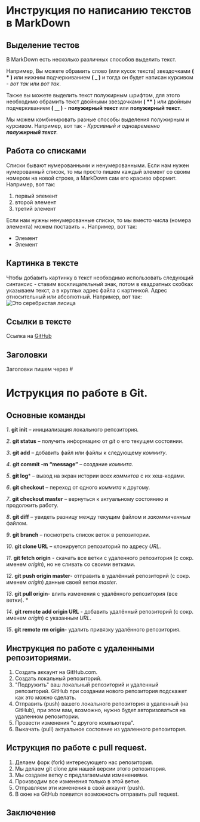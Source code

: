 # **Инструкция по написанию текстов в MarkDown** #

## Выделение тестов

В MarkDown есть несколько различных способов выделить текст.

Например, Вы можете обрамить слово (или кусок текста) звездочками **( * )** или нижним подчеркиванием **( _ )** и тогда он будет написан курсивом - *вот так* или _вот так_.

Также вы можете выделить текст полужирным шрифтом, для этого необходимо обрамить текст двойными звездочками **( ** )** или двойным подчеркиванием **( __ )** - **полужирный текст** или __полужирный текст__.

Мы можем комбинировать разные способы выделения полужирным и курсивом. Например, вот так - _Курсивный и одновременно **полужирный текст**_.

## Работа со списками 

Списки бывают нумерованными и ненумерованными. Если нам нужен нумерованный список, то мы просто пишем каждый элемент со своим номером на новой строке, а MarkDown сам его красиво оформит. Например, вот так:

1. первый элемент 
2. второй элемент 
3. третий элемент 

Если нам нужны ненумерованные списки, то мы вместо числа (номера элемента) можем поставить +. Например, вот так:
+ Элемент
+ Элемент

## Картинка в тексте 

Чтобы добавить картинку в текст необходимо использовать следующий синтаксис - ставим восклицательный знак, потом в квадратных скобках указываем текст, а в круглых адрес файла с картинкой. Адрес относительный или абсолютный. Например, вот так: ![Это серебристая лисица](The_silver_fox.jpg)

## Ссылки в тексте 

Ссылка на [GitHub](https://github.com/XandraRAa/xra)

## Заголовки

Заголовки пишем через #

# Иструкция по работе в Git.

## Основные команды

*1*. **git init** – инициализация локального репозитория.

*2*. **git status** – получить информацию от *git* о его текущем состоянии.

*3*. **git add** – добавить файл или файлы к следующему *коммиту*.

*4*. **git commit -m “message”** – создание *коммита*.

*5*. **git log*** – вывод на экран истории всех *коммитов* с их хеш-кодами.

*6*. **git checkout** – переход от одного *коммита* к другому.

*7*. **git checkout master** – вернуться к актуальному состоянию и продолжить работу. 

*8*. **git diff** – увидеть разницу между текущим файлом и *закоммиченным* файлом.

*9*. **git branch** – посмотреть список веток в репозитории.

*10*. **git clone URL** – клонируется репозиторий по адресу *URL*. 

*11*. **git fetch origin** - скачать все ветки с удаленного репозитория (с сокр. именем *origin*), но не сливать со своими ветками.

*12*. **git push origin master**- отправить в удалённый репозиторий (с сокр. именем *origin*) данные своей ветки *master*.

*13*. **git pull origin**- влить изменения с удалённого репозитория (все ветки).
*

*14*. **git remote add origin URL** - добавить удалённый репозиторий (с сокр. именем *origin*) с указанным *URL*.

*15*. **git remote rm origin**- удалить привязку удалённого репозитория.

## Инструкция по работе с удаленными репозиториями.

1. Создать аккаунт на GitHub.com.
2. Создать локальный репозиторий.
3. "Подружить" ваш локальный репозиторий и удаленный репозиторий. GitHub при создании нового репозитория подскажет как это можно сделать.
4. Отправить (push) вашего локального репозитория в удаленный (на GitHub), при этом вам, возможно, нужно будет авторизоваться на удаленном репозитории.
5. Провести изменения "с другого компьютера".
6. Выкачать (pull) актуальное состояние из удаленного репозитория.

## Иструкция по работе с pull request.

1. Делаем форк (fork) интересующего нас репозитория.
2. Мы делаем git clone для нашей версии этого репозитория. 
3. Мы создаем ветку с предлагаемыми изменениями.
4. Производим все изменения только в этой ветке.
5. Отправляем эти изменения в свой аккаунт (push).  
6. В окне на GitHub появится возможность отправить pull request.

## Заключение